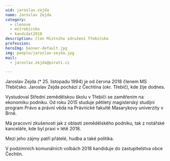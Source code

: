 ```yaml
---
uid: jaroslav.zejda
name: Jaroslav Zejda
category:
  - clenove
  - mstrebicsko
  - kandidat2018
description: člen Místního sdružení Třebíčsko
profession:
heroImg: banner-default.jpg
img: people/jaroslav-zejda.jpg
mail:
  - jaroslav.zejda@pirati.cz

---
```


Jaroslav Zejda (* 25. listopadu 1994) je od června 2018 členem MS Třebíčsko. Jaroslav Zejda pochází z Čechtína (okr. Třebíč), kde žije dodnes.

Vystudoval Střední zemědělskou školu v Třebíči se zaměřením na ekonomiku podniku. Od roku 2015 studuje pětiletý magisterský studijní program Právo a právní věda na Právnické fakultě Masarykovy univerzity v Brně.

Má pracovní zkušenosti jak z oblasti zemědělského podniku, tak z notářské kanceláře, kde byl praxi v létě 2018.

Mezi jeho zájmy patří přátelé, hudba a také politika.

V podzimních komunálních volbách 2018 kandiduje do zastupitelstva obce Čechtín.
